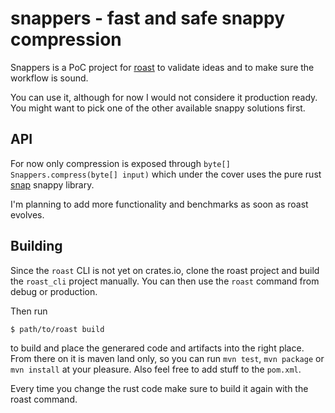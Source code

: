 # snappers - fast and safe snappy compression

Snappers is a PoC project for [roast](https://github.com/roast-rs/roast) to validate ideas and to make sure the workflow is sound.

You can use it, although for now I would not considere it production ready. You might want to pick one of the other available snappy solutions first.

## API
For now only compression is exposed through `byte[] Snappers.compress(byte[] input)` which under the cover uses the pure rust [snap](https://crates.io/crates/snap) snappy library.

I'm planning to add more functionality and benchmarks as soon as roast evolves.

## Building
Since the `roast` CLI is not yet on crates.io, clone the roast project and build the `roast_cli` project manually. You can then use the `roast` command from debug or production.

Then run

```
$ path/to/roast build
```

to build and place the generared code and artifacts into the right place. From there on it is maven land only, so you can run `mvn test`, `mvn package` or `mvn install` at your pleasure. Also feel free to add stuff to the `pom.xml`.

Every time you change the rust code make sure to build it again with the roast command.